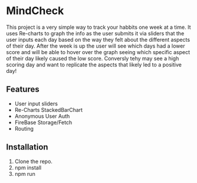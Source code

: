 # MindCheck
This project is a very simple way to track your habbits one week at a time. It uses Re-charts to graph the info as the user submits it via sliders that the user inputs each day based on the way they felt about the different aspects of their day. After the week is up the user will see which days had a lower score and will be able to hover over the graph seeing which specific aspect of their day likely caused the low score. Conversly tehy may see a high scoring day and want to replicate the aspects that likely led to a positive day!

## Features
- User input sliders
- Re-Charts StackedBarChart
- Anonymous User Auth
- FireBase Storage/Fetch
- Routing

## Installation
1. Clone the repo.
2. npm install
3. npm run
    
